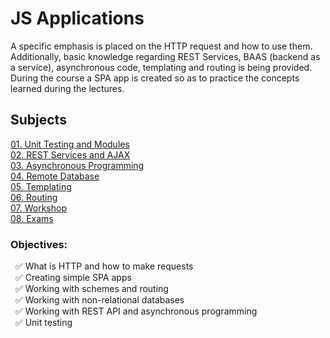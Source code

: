 # JS Applications

A specific emphasis is placed on the HTTP request and how to use them. Additionally, basic knowledge regarding REST Services, BAAS (backend as a service), asynchronous code, templating and routing is being provided. During the course a SPA app is created so as to practice the concepts learned during the lectures. 

## Subjects
[01. Unit Testing and Modules](https://github.com/Tony-Ivanova/SoftUni/tree/main/JS%20Courses/02.02.%20JS%20Applications/01.%20Unit%20Testing%20and%20Modules)  
[02. REST Services and AJAX](https://github.com/Tony-Ivanova/SoftUni/tree/main/JS%20Courses/02.02.%20JS%20Applications/02.%20Rest%20Services%20and%20AJAX)  
[03. Asynchronous Programming](https://github.com/Tony-Ivanova/SoftUni/tree/main/JS%20Courses/02.02.%20JS%20Applications/03.%20Asynchronous%20Programming)  
[04. Remote Database](https://github.com/Tony-Ivanova/SoftUni/tree/main/JS%20Courses/02.02.%20JS%20Applications/04.%20Remote%20Databases)  
[05. Templating](https://github.com/Tony-Ivanova/SoftUni/tree/main/JS%20Courses/02.02.%20JS%20Applications/05.%20Templating)  
[06. Routing](https://github.com/Tony-Ivanova/SoftUni/tree/main/JS%20Courses/02.02.%20JS%20Applications/06.%20Routing)  
[07. Workshop](https://github.com/Tony-Ivanova/SoftUni/tree/main/JS%20Courses/02.02.%20JS%20Applications/07.%20Workshop)  
[08. Exams](https://github.com/Tony-Ivanova/SoftUni/tree/main/JS%20Courses/02.02.%20JS%20Applications/08.%20Exams)  

### Objectives:  
 &nbsp; :white_check_mark: What is HTTP and how to make requests    
 &nbsp; :white_check_mark: Creating simple SPA apps  
 &nbsp; :white_check_mark: Working with schemes and routing  
 &nbsp; :white_check_mark: Working with non-relational databases  
 &nbsp; :white_check_mark: Working with REST API and asynchronous programming  
 &nbsp; :white_check_mark: Unit testing  
